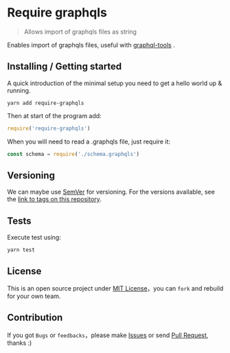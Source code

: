 # Require graphqls
> Allows import of graphqls files as string

Enables import of graphqls files, useful with [graphql-tools](https://github.com/apollographql/graphql-tools) .

## Installing / Getting started

A quick introduction of the minimal setup you need to get a hello world up &
running.

```shell
yarn add require-graphqls
```
Then at start of the program add:
```javascript
require('require-graphqls')
```

When you will need to read a .graphqls file, just require it:
```javascript
const schema = require('./schema.graphqls')
```

## Versioning

We can maybe use [SemVer](http://semver.org/) for versioning. For the versions available, see the [link to tags on this repository](/tags).

## Tests

Execute test using:

```shell
yarn test
```

## License

This is an open source project under [MIT License](http://opensource.org/licenses/MIT)，you can `fork` and rebuild for your own team.  

## Contribution
 
If you got `Bugs` or `feedbacks`，please make [Issues](https://github.com/industrial-cloud/require-graphqls/issues) or send [Pull Request](https://github.com/industrial-cloud/require-graphqls/pulls), thanks :)